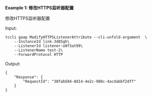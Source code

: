 **Example 1: 修改HTTPS监听器配置**

修改HTTPS监听器配置

Input: 

```
tccli gaap ModifyHTTPSListenerAttribute --cli-unfold-argument  \
    --InstanceId link-3d85gh\
    --ListenerId listener-o0f3at99\
    --ListenerName test-2\
    --ForwardProtocol HTTP
```

Output: 
```
{
    "Response": {
        "RequestId": "38fab584-8d14-4e2c-988c-4acdabbf2dff"
    }
}
```


